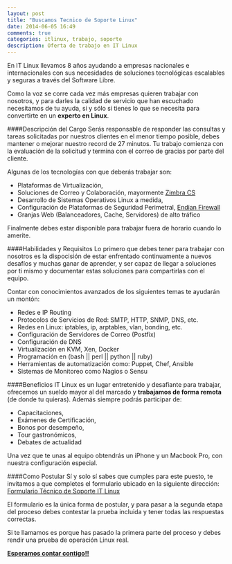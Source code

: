 ```yaml
---
layout: post
title: "Buscamos Tecnico de Soporte Linux"
date: 2014-06-05 16:49
comments: true
categories: itlinux, trabajo, soporte
description: Oferta de trabajo en IT Linux
---
```

En IT Linux llevamos 8 años ayudando a empresas nacionales e internacionales con sus necesidades de soluciones tecnológicas escalables y seguras a través del Software Libre.

Como la voz se corre cada vez más empresas quieren trabajar con nosotros, y para darles la calidad de servicio que han escuchado necesitamos de tu ayuda, si y sólo si tienes lo que se necesita para convertirte en un **experto en Linux**.

####Descripción del Cargo
Serás responsable de responder las consultas y tareas solicitadas por nuestros clientes en el menor tiempo posible, debes mantener o mejorar nuestro record de 27 minutos. Tu trabajo comienza con la evaluación de la solicitud y termina con el correo de gracias por parte del cliente.

Algunas de los tecnologías con que deberás trabajar son:

- Plataformas de Virtualización,
- Soluciones de Correo y Colaboración, mayormente [Zimbra CS](http://www.zimbra.com)
- Desarrollo de Sistemas Operativos Linux a medida,
- Configuración de Plataformas de Seguridad Perimetral, [Endian Firewall](http://www.endian.com)
- Granjas Web (Balanceadores, Cache, Servidores) de alto tráfico

Finalmente debes estar disponible para trabajar fuera de horario cuando lo amerite.

####Habilidades y Requisitos
Lo primero que debes tener para trabajar con nosotros es la dispocisión de estar enfrentado continuamente a nuevos desafíos y muchas ganar de aprender, y ser capaz de llegar a soluciones por ti mismo y documentar estas soluciones para compartirlas con el equipo.

Contar con conocimientos avanzados de los siguientes temas te ayudarán un montón:

- Redes e IP Routing
- Protocolos de Servicios de Red: SMTP, HTTP, SNMP, DNS, etc.
- Redes en Linux: iptables, ip, arptables, vlan, bonding, etc.
- Configuración de Servidores de Correo (Postfix)
- Configuración de DNS
- Virtualización en KVM, Xen, Docker
- Programación en (bash || perl || python || ruby)
- Herramientas de automatización como: Puppet, Chef, Ansible
- Sistemas de Monitoreo como Nagios o Sensu

####Beneficios
IT Linux es un lugar entretenido y desafiante para trabajar, ofrecemos un sueldo mayor al del marcado y **trabajamos de forma remota** (de donde tu quieras). Además siempre podrás participar de:

- Capacitaciones,
- Exámenes de Certificación,
- Bonos por desempeño,
- Tour gastronómicos,
- Debates de actualidad

Una vez que te unas al equipo obtendrás un iPhone y un Macbook Pro, con nuestra configuración especial.

####Como Postular
Sí y solo sí sabes que cumples para este puesto, te invitamos a que completes el formulario ubicado en la siguiente dirección: [Formulario Técnico de Soporte IT Linux](https://itlinux.wufoo.com/forms/r1yh5jlq0l7ja2z/)

El formulario es la única forma de postular, y para pasar a la segunda etapa del proceso debes contestar la prueba incluida y tener todas las respuestas correctas.

Si te llamamos es porque has pasado la primera parte del proceso y debes rendir una prueba de operación Linux real.

**[Esperamos contar contigo!!](https://itlinux.wufoo.com/forms/r1yh5jlq0l7ja2z/)**